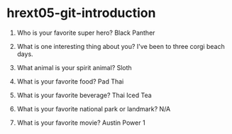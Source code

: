 # hrext05-git-introduction

1. Who is your favorite super hero?
Black Panther

2. What is one interesting thing about you?
I've been to three corgi beach days.

3. What animal is your spirit animal?
Sloth

4. What is your favorite food?
Pad Thai

5. What is your favorite beverage?
Thai Iced Tea

6. What is your favorite national park or landmark?
N/A

7. What is your favorite movie?
Austin Power 1
